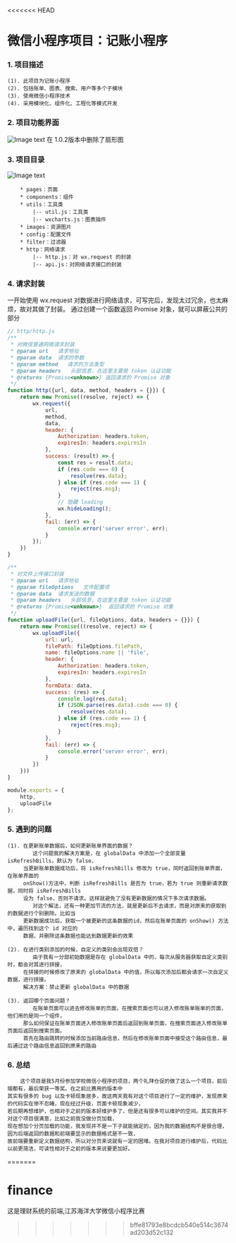 <<<<<<< HEAD
# 微信小程序项目：记账小程序

### 1. 项目描述
	(1). 此项目为记账小程序
	(2). 包括账单、图表、搜索、用户等多个子模块
	(3). 使用微信小程序技术 
	(4). 采用模块化、组件化、工程化等模式开发
### 2. 项目功能界面
![Image text](./screenShots/.png)
在 1.0.2版本中删除了扇形图
### 3. 项目目录
![Image text](./screenShots/catalogue.png)

        * pages：页面
        * components：组件
        * utils：工具类  
            |-- util.js：工具类 
            |-- wxcharts.js：图表插件
        * images：资源图片
        * config：配置文件
        * filter：过滤器
        * http：网络请求
            |-- http.js：对 wx.request 的封装
            |-- api.js：对网络请求接口的封装    

### 4. 请求封装
一开始使用 wx.request 对数据进行网络请求，可写完后，发现太过冗余，也太麻烦，故对其做了封装。
通过创建一个函数返回 Promise 对象，就可以屏蔽公共的部分
```javascript
// http/http.js
/**
 * 对微信普通网络请求封装
 * @param url   请求地址
 * @param data  请求的参数
 * @param method   请求的方法类型 
 * @param headers   头部信息，在这里主要是 token 认证功能
 * @returns {Promise<unknown>} 返回请求的 Promise 对象
 */
function http({url, data, method, headers = {}}) {
    return new Promise((resolve, reject) => {
        wx.request({
            url,
            method,
            data,
            header: {
                Authorization: headers.token,
                expiresIn: headers.expiresIn
            },
            success: (result) => {
                const res = result.data;
                if (res.code === 0) {
                    resolve(res.data);
                } else if (res.code === 1) {
                    reject(res.msg);
                }
                // 隐藏 loading
                wx.hideLoading();
            },
            fail: (err) => {
                console.error('server error', err);
            }
        });
    })
}

/**
 * 对文件上传接口封装
 * @param url   请求地址
 * @param fileOptions   文件配置项
 * @param data  请求发送的数据
 * @param headers   头部信息，在这里主要是 token 认证功能
 * @returns {Promise<unknown>}  返回请求的 Promise 对象
 */
function uploadFile({url, fileOptions, data, headers = {}}) {
    return new Promise(((resolve, reject) => {
        wx.uploadFile({
            url: url,
            filePath: fileOptions.filePath,
            name: fileOptions.name || 'file',
            header: {
                Authorization: headers.token,
                expiresIn: headers.expiresIn
            },
            formData: data,
            success: (res) => {
                console.log(res.data);
                if (JSON.parse(res.data).code === 0) {
                    resolve(res.data);
                } else if (res.code === 1) {
                    reject(res.msg);
                }
            },
            fail: (err) => {
                console.error('server error', err);
            }
        })
    }))
}

module.exports = {
    http,
    uploadFile
};
```

### 5. 遇到的问题
    (1). 在更新账单数据后，如何更新账单界面的数据？
            这个问题我的解决方案是，在 globalData 中添加一个全部变量 isRefreshBills，默认为 false，
         当更新账单数据成功后，将 isRefreshBills 修改为 true，同时返回到账单界面，在账单界面的
         onShow()方法中，判断 isRefreshBills 是否为 true，若为 true 则重新请求数据，同时将 isRefreshBills 
         设为 false，否则不请求。这样就避免了没有更新数据的情况下多次请求数据。
            对这个解法，还有一种更加节流的方法，就是更新后不去请求，而是对原来的获取到的数据进行个别删除。比如当
         更新数据成功后，获取一个被更新的这条数据的id，然后在账单页面的 onShow() 方法中，遍历找到这个 id 对应的
         数据，并删除这条数据也能达到数据更新的效果
         
    (2). 在进行类别添加的时候，自定义的类别会出现双倍？
            由于我有一分部初始数据是存在 globalData 中的，每次从服务器获取自定义类别时，都会对其进行拼接，
         在拼接的时候修改了原来的 globalData 中的值，所以每次添加后都会请求一次自定义数据，进行拼接。
         解决方案：禁止更新 globalData 中的数据
         
    (3). 返回哪个页面问题？
            在账单页面可以进去修改账单的页面，在搜索页面也可以进入修改账单账单的页面，他们用的是同一个组件，
         那么如何保证在账单页面进入修改账单页面后返回到账单页面，在搜索页面进入修改账单页面后返回到搜索页面。
         首先在路由跳转的时候添加当前路由信息，然后在修改账单页面中接受这个路由信息，最后通过这个路由信息返回到原来的路由
         
### 6. 总结
        这个项目是我5月份参加学校微信小程序的项目，两个礼拜仓促的做了这么一个项目，前后端都有，最后荣获一等奖。在之前比赛用的版本中
    其实有很多的 bug 以及卡顿现象居多，故这两天我有对这个项目进行了一定的维护，发现原来的代码实在惨不忍睹，现在经过升级，页面卡顿现象减少，
    若后期再想维护，也相对于之前的版本好维护多了，但是还有很多可以维护的空间。其实我并不对这个项目很满意，比如之前我没做分页加载，
    现在想加个分页加载的功能，我发现并不是一下子就能搞定的，因为我的数据结构不是很合理，因为后端返回的数据和前端要显示的数据格式是不一致，
    故前端要重新定义数据结构，所以对分页来说就有一定的困难。在我对项目进行维护后，代码比以前更简洁，可读性相对于之前的版本来说要更加好。
=======
# finance
这是理财系统的前端,江苏海洋大学微信小程序比赛
>>>>>>> bffe81793e8bcdcb540e514c3674ad203d52c132
